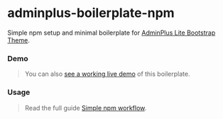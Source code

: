 # adminplus-boilerplate-npm
Simple npm setup and minimal boilerplate for [AdminPlus Lite Bootstrap Theme](http://adminplus.themekit.io).

### Demo
> You can also [see a working live demo](http://npm.adminplus-boilerplate.themekit.io) of this boilerplate.

### Usage
> Read the full guide [Simple npm workflow](http://adminplus.themekit.io/basic-usage). 